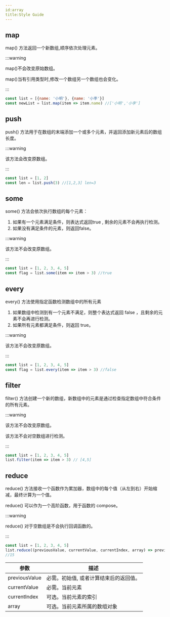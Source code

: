 ```yaml
---
id:array 
title:Style Guide
---
```


## map

map() 方法返回一个新数组,顺序依次处理元素。

:::warning

map()不会改变原始数组。

map()当有引用类型时,修改一个数组另一个数组也会变化。

:::

```javascript
const list = [{name: '小明'}, {name: '小李'}]
const newList = list.map(item => item.name) //['小明','小李'] 
```

## push

push() 方法用于在数组的末端添加一个或多个元素，并返回添加新元素后的数组长度。

:::warning

该方法会改变原数组。

:::

```javascript
const list = [1, 2]
const len = list.push(3) //[1,2,3] len=3
```

## some

some() 方法会依次执行数组的每个元素：

1. 如果有一个元素满足条件，则表达式返回true , 剩余的元素不会再执行检测。
1. 如果没有满足条件的元素，则返回false。

:::warning

该方法不会改变原数组。

:::

```javascript
const list = [1, 2, 3, 4, 5]
const flag = list.some(item => item > 3) //true
```

## every

every() 方法使用指定函数检测数组中的所有元素

1. 如果数组中检测到有一个元素不满足，则整个表达式返回 false ，且剩余的元素不会再进行检测。
1. 如果所有元素都满足条件，则返回 true。

:::warning

该方法不会改变原数组。

:::

```js 
const list = [1, 2, 3, 4, 5]
const flag = list.every(item => item > 3) //false
```

## filter

filter() 方法创建一个新的数组，新数组中的元素是通过检查指定数组中符合条件的所有元素。

:::warning

该方法不会改变原数组。

该方法不会对空数组进行检测。

:::

```js
const list = [1, 2, 3, 4, 5]
list.filter(item => item > 3) // [4,5]
```

##  reduce

reduce() 方法接收一个函数作为累加器，数组中的每个值（从左到右）开始缩减，最终计算为一个值。

reduce() 可以作为一个高阶函数，用于函数的 compose。

:::warning

reduce() 对于空数组是不会执行回调函数的。

:::

```js
const list = [1, 2, 3, 4, 5]
list.reduce((previousValue, currentValue, currentIndex, array) => previousValue+currentValue, 0)
//15    
```

|  参数  |   描述       |  
| -------- | --------- | 
| previousValue  | 	必需。初始值, 或者计算结束后的返回值。 | 
| currentValue       | 	必需。当前元素                   |
| currentIndex  | 		可选。当前元素的索引   | 
| array       | 	可选。当前元素所属的数组对象                 |









